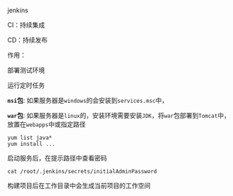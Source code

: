 jenkins

CI：持续集成

CD：持续发布



作用：

部署测试环境

运行定时任务



**`msi`包**: 如果服务器是`windows`的会安装到`services.msc`中，

**`war`包**: 如果服务器是`linux`的，安装环境需要安装`JDK`，将`war`包部署到`Tomcat`中，放置在`webapps`中或指定路径

```
yum list java*
yum install ...
```



启动服务后，在提示路径中查看密码

```
cat /root/.jenkins/secrets/initialAdminPassword
```



构建项目后在工作目录中会生成当前项目的工作空间